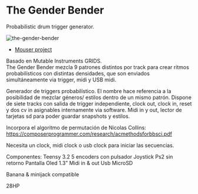 # The Gender Bender


Probabilistic drum trigger generator.

![the-gender-bender](https://user-images.githubusercontent.com/6823868/29998083-3386c7a6-9022-11e7-9b96-6b8f59b2f1cc.jpg)

- [Mouser project](https://www.mouser.es/ProjectManager/ProjectDetail.aspx?State=EDIT&ProjectGUID=648036c1-8d6a-4717-aa2b-a728f60b2be2)

Basado en Mutable Instruments GRIDS. 		 	 	 				
The Gender Bender mezcla 9 patrones distintos por track para crear ritmos probabilísticos con distintas densidades, que son enviados simultáneamente via trigger, midi y USB midi.

Generador de triggers probabilístico.
El nombre hace referencia a la posibilidad de mezclar géneros/ estilos dentro de un mismo patrón. 
Dispone de siete tracks con salida de trigger independiente, clock out, clock in, reset y dos cv in asignables internamente via software. Midi in y out, lector de tarjetas sd para poder guardar snapshots y estilos. 

Incorpora el algoritmo de permutación de Nicolas Collins:
https://composerprogrammer.com/research/acmethodsforbbsci.pdf

Necesita un clock, midi clock o usb clock para iniciar las secuencias.

Componentes:
Teensy 3.2
5 encoders con pulsador
Joystick Ps2 sin retorno
Pantalla Oled 1.3”
Midi in & out
Usb
MicroSD

Banana & minijack compatible

28HP

